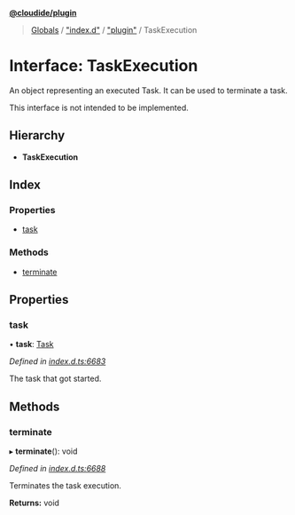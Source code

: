 **[@cloudide/plugin](../README.md)**

> [Globals](../README.md) / ["index.d"](../modules/_index_d_.md) / ["plugin"](../modules/_index_d_._plugin_.md) / TaskExecution

# Interface: TaskExecution

An object representing an executed Task. It can be used
to terminate a task.

This interface is not intended to be implemented.

## Hierarchy

* **TaskExecution**

## Index

### Properties

* [task](_index_d_._plugin_.taskexecution.md#task)

### Methods

* [terminate](_index_d_._plugin_.taskexecution.md#terminate)

## Properties

### task

•  **task**: [Task](../classes/_index_d_._plugin_.task.md)

*Defined in [index.d.ts:6683](https://github.com/shuyaqian/cloudide-plugin-api/blob/9d985be/index.d.ts#L6683)*

The task that got started.

## Methods

### terminate

▸ **terminate**(): void

*Defined in [index.d.ts:6688](https://github.com/shuyaqian/cloudide-plugin-api/blob/9d985be/index.d.ts#L6688)*

Terminates the task execution.

**Returns:** void
